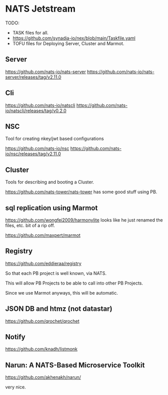 # NATS Jetstream   

TODO:

- TASK files for all.
- https://github.com/synadia-io/nex/blob/main/Taskfile.yaml
- TOFU files for Deploying Server, Cluster and Marmot.

## Server

https://github.com/nats-io/nats-server
https://github.com/nats-io/nats-server/releases/tag/v2.11.0

## Cli

https://github.com/nats-io/natscli
https://github.com/nats-io/natscli/releases/tag/v0.2.0

## NSC

Tool for creating nkey/jwt based configurations

https://github.com/nats-io/nsc
https://github.com/nats-io/nsc/releases/tag/v2.11.0

## Cluster

Tools for describing and booting a Cluster.

https://github.com/nats-tower/nats-tower has some good stuff using PB.

## sql replication using Marmot

https://github.com/wongfei2009/harmonylite looks like he just renamed the files, etc. bit of a rip off.

https://github.com/maxpert/marmot



## Registry

https://github.com/eddieraa/registry

So that each PB project is well known, via NATS.

This will allow  PB Projects to be able to call into other PB Projects.

Since we use Marmot anyways, this will be automatic.

## JSON DB and htmz (not datastar)

https://github.com/qrochet/qrochet

## Notify

https://github.com/knadh/listmonk 

## Narun: A NATS-Based Microservice Toolkit

https://github.com/akhenakh/narun/

very nice.




